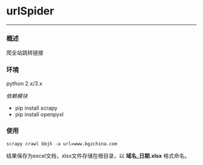 # urlSpider
---

### 概述

爬全站跳转链接

### 环境

python 2.x/3.x

*依赖模块*

- pip install scrapy
- pip install openpyxl

### 使用

```shell
scrapy crawl bbjh -a url=www.bgzchina.com
```

结果保存为excel文档，xlsx文件存储在根目录，以 **域名_日期.xlsx** 格式命名。
